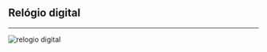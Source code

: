 ## Relógio digital
<hr>

![relogio digital](https://github.com/Denis-moreira98/relogio_digital/assets/72985107/ad47f81b-6c95-4e3f-a15c-2e8d3b38179f)
